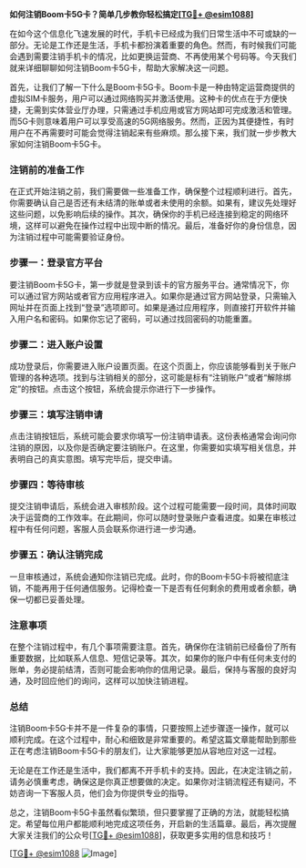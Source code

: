 **如何注销Boom卡5G卡？简单几步教你轻松搞定[[TG💪+ @esim1088](https://t.me/s/esim1088)]**

在如今这个信息化飞速发展的时代，手机卡已经成为我们日常生活中不可或缺的一部分。无论是工作还是生活，手机卡都扮演着重要的角色。然而，有时候我们可能会遇到需要注销手机卡的情况，比如更换运营商、不再使用某个号码等。今天我们就来详细聊聊如何注销Boom卡5G卡，帮助大家解决这一问题。

首先，让我们了解一下什么是Boom卡5G卡。Boom卡是一种由特定运营商提供的虚拟SIM卡服务，用户可以通过网络购买并激活使用。这种卡的优点在于方便快捷，无需到实体营业厅办理，只需通过手机应用或官方网站即可完成激活和管理。而5G卡则意味着用户可以享受高速的5G网络服务。然而，正因为其便捷性，有时用户在不再需要时可能会觉得注销起来有些麻烦。那么接下来，我们就一步步教大家如何注销Boom卡5G卡。

### 注销前的准备工作

在正式开始注销之前，我们需要做一些准备工作，确保整个过程顺利进行。首先，你需要确认自己是否还有未结清的账单或者未使用的余额。如果有，建议先处理好这些问题，以免影响后续的操作。其次，确保你的手机已经连接到稳定的网络环境，这样可以避免在操作过程中出现中断的情况。最后，准备好你的身份信息，因为注销过程中可能需要验证身份。

### 步骤一：登录官方平台

要注销Boom卡5G卡，第一步就是登录到该卡的官方服务平台。通常情况下，你可以通过官方网站或者官方应用程序进入。如果你是通过官方网站登录，只需输入网址并在页面上找到“登录”选项即可。如果是通过应用程序，则直接打开软件并输入用户名和密码。如果你忘记了密码，可以通过找回密码的功能重置。

### 步骤二：进入账户设置

成功登录后，你需要进入账户设置页面。在这个页面上，你应该能够看到关于账户管理的各种选项。找到与注销相关的部分，这可能是标有“注销账户”或者“解除绑定”的按钮。点击这个按钮，系统会提示你进行下一步操作。

### 步骤三：填写注销申请

点击注销按钮后，系统可能会要求你填写一份注销申请表。这份表格通常会询问你注销的原因，以及你是否确定要注销账户。在这里，你需要如实填写相关信息，并表明自己的真实意图。填写完毕后，提交申请。

### 步骤四：等待审核

提交注销申请后，系统会进入审核阶段。这个过程可能需要一段时间，具体时间取决于运营商的工作效率。在此期间，你可以随时登录账户查看进度。如果在审核过程中有任何问题，客服人员会联系你进行进一步沟通。

### 步骤五：确认注销完成

一旦审核通过，系统会通知你注销已完成。此时，你的Boom卡5G卡将被彻底注销，不能再用于任何通信服务。记得检查一下是否有任何剩余的费用或者余额，确保一切都已妥善处理。

### 注意事项

在整个注销过程中，有几个事项需要注意。首先，确保你在注销前已经备份了所有重要数据，比如联系人信息、短信记录等。其次，如果你的账户中有任何未支付的账单，务必提前结清，否则可能会影响你的信用记录。最后，保持与客服的良好沟通，及时回应他们的询问，这样可以加快注销进程。

### 总结

注销Boom卡5G卡并不是一件复杂的事情，只要按照上述步骤逐一操作，就可以顺利完成。在这个过程中，耐心和细致是非常重要的。希望这篇文章能帮助到那些正在考虑注销Boom卡5G卡的朋友们，让大家能够更加从容地应对这一过程。

无论是在工作还是生活中，我们都离不开手机卡的支持。因此，在决定注销之前，请务必慎重考虑，确保这是你真正想要做的决定。如果你对注销流程还有疑问，不妨咨询一下客服人员，他们会为你提供专业的指导。

总之，注销Boom卡5G卡虽然看似繁琐，但只要掌握了正确的方法，就能轻松搞定。希望每位用户都能顺利地完成这项任务，开启新的生活篇章。最后，再次提醒大家关注我们的公众号[[TG💪+ @esim1088](https://t.me/s/esim1088)]，获取更多实用的信息和技巧！

[[TG💪+ @esim1088](https://t.me/s/esim1088) ![Image](https://i.postimg.cc/4NQfJmqS/Snipaste-2025-05-13-00-14-12.png)]